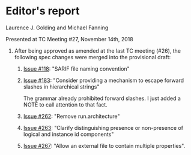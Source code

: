 # Editor's report

Laurence J. Golding and Michael Fanning

Presented at TC Meeting #27, November 14th, 2018

1. After being approved as amended at the last TC meeting (#26), the following spec changes were merged into the provisional draft:

    1. [Issue #118](https://github.com/oasis-tcs/sarif-spec/issues/118): "SARIF file naming convention"

    1. [Issue #183](https://github.com/oasis-tcs/sarif-spec/issues/183): "Consider providing a mechanism to escape forward slashes in hierarchical strings"

        The grammar already prohibited forward slashes. I just added a NOTE to call attention to that fact.

    1. [Issue #262](https://github.com/oasis-tcs/sarif-spec/issues/262): "Remove run.architecture"

    1. [Issue #263](https://github.com/oasis-tcs/sarif-spec/issues/263): "Clarify distinguishing presence or non-presence of logical and instance id components"

    1. [Issue #267](https://github.com/oasis-tcs/sarif-spec/issues/267): "Allow an external file to contain multiple properties".
